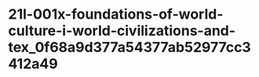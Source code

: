 # 21l-001x-foundations-of-world-culture-i-world-civilizations-and-tex_0f68a9d377a54377ab52977cc3412a49